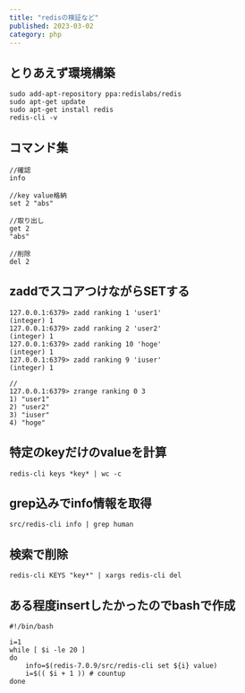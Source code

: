```yaml
---
title: "redisの検証など"
published: 2023-03-02
category: php
---
```


## とりあえず環境構築

```
sudo add-apt-repository ppa:redislabs/redis
sudo apt-get update
sudo apt-get install redis
redis-cli -v
```

## コマンド集
```
//確認
info

//key value格納
set 2 "abs"

//取り出し
get 2
"abs"

//削除
del 2

```

## zaddでスコアつけながらSETする

```
127.0.0.1:6379> zadd ranking 1 'user1'
(integer) 1
127.0.0.1:6379> zadd ranking 2 'user2'
(integer) 1
127.0.0.1:6379> zadd ranking 10 'hoge'
(integer) 1
127.0.0.1:6379> zadd ranking 9 'iuser'
(integer) 1

//
127.0.0.1:6379> zrange ranking 0 3
1) "user1"
2) "user2"
3) "iuser"
4) "hoge"
```

## 特定のkeyだけのvalueを計算
```
redis-cli keys *key* | wc -c
```

## grep込みでinfo情報を取得
```
src/redis-cli info | grep human
```

## 検索で削除
```
redis-cli KEYS "key*" | xargs redis-cli del
```

## ある程度insertしたかったのでbashで作成
```
#!/bin/bash

i=1
while [ $i -le 20 ]
do
    info=$(redis-7.0.9/src/redis-cli set ${i} value)
    i=$(( $i + 1 )) # countup
done
```
